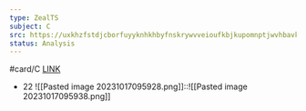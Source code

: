```yaml
---
type: ZealTS
subject: C
src: https://uxkhzfstdjcborfuyyknhkhbyfnskrywvveioufkbjkupomnptjwvhbavkysuhi.vercel.app/solution.html?testId=623af8b6f32ee520e9b026da&test_id=17
status: Analysis
---
```

#card/C
[LINK](https://uxkhzfstdjcborfuyyknhkhbyfnskrywvveioufkbjkupomnptjwvhbavkysuhi.vercel.app/solution.html?testId=623af8b6f32ee520e9b026da&test_id=17)
- 22 ![[Pasted image 20231017095928.png]]::![[Pasted image 20231017095938.png]] <!--SR:!2023-11-12,12,270-->